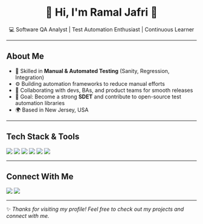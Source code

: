 <!-- Stylish GitHub Profile -->

<h1 align="center">🌟 Hi, I'm Ramal Jafri 🌟</h1>  
<p align="center">
  💻 Software QA Analyst | Test Automation Enthusiast | Continuous Learner  
</p>

---

## About Me  
- 🧪 Skilled in **Manual & Automated Testing** (Sanity, Regression, Integration)  
- ⚙️ Building automation frameworks to reduce manual efforts  
- 🤝 Collaborating with devs, BAs, and product teams for smooth releases  
- 🎯 Goal: Become a strong **SDET** and contribute to open-source test automation libraries  
- 🌍 Based in New Jersey, USA  

---

## Tech Stack & Tools  
<p>
  <img src="https://img.shields.io/badge/Java-%23ED8B00.svg?style=for-the-badge&logo=openjdk&logoColor=white"/> 
  <img src="https://img.shields.io/badge/Selenium-%43B02A.svg?style=for-the-badge&logo=selenium&logoColor=white"/>  
  <img src="https://img.shields.io/badge/TestComplete-FF6C37?style=for-the-badge&logo=testing-library&logoColor=white"/>  
  <img src="https://img.shields.io/badge/Jira-0052CC?style=for-the-badge&logo=jira&logoColor=white"/>  
  <img src="https://img.shields.io/badge/Postman-FF6C37?style=for-the-badge&logo=postman&logoColor=white"/>  
  <img src="https://img.shields.io/badge/Git-F05032?style=for-the-badge&logo=git&logoColor=white"/>  
</p>


---

## Connect With Me  
<p>
  <a href="your-linkedin-url"><img src="https://img.shields.io/badge/LinkedIn-blue?style=for-the-badge&logo=linkedin"/></a>
  <a href="mailto:your-email@example.com"><img src="https://img.shields.io/badge/Email-D14836?style=for-the-badge&logo=gmail&logoColor=white"/></a>
</p>

---

✨ *Thanks for visiting my profile! Feel free to check out my projects and connect with me.*  
